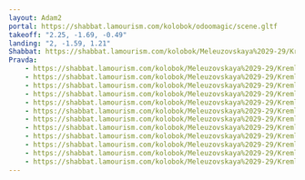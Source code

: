 ```yaml
---
layout: Adam2
portal: https://shabbat.lamourism.com/kolobok/odoomagic/scene.gltf
takeoff: "2.25, -1.69, -0.49"
landing: "2, -1.59, 1.21"
Shabbat: https://shabbat.lamourism.com/kolobok/Meleuzovskaya%2029-29/Kremlin/Ramallah.mp4
Pravda:
    - https://shabbat.lamourism.com/kolobok/Meleuzovskaya%2029-29/Kremlin/%D7%A6%D7%A0%D7%97%D7%A0%D7%99%D7%9D_%D7%91%D7%9B%D7%95%D7%AA%D7%9C_%D7%94%D7%9E%D7%A2%D7%A8%D7%91%D7%99.jpg
    - https://shabbat.lamourism.com/kolobok/Meleuzovskaya%2029-29/Kremlin/%D7%A6%D7%A0%D7%97%D7%A0%D7%99%D7%9D_%D7%91%D7%9B%D7%95%D7%AA%D7%9C_%D7%94%D7%9E%D7%A2%D7%A8%D7%91%D7%99.jpg
    - https://shabbat.lamourism.com/kolobok/Meleuzovskaya%2029-29/Kremlin/%D7%A6%D7%A0%D7%97%D7%A0%D7%99%D7%9D_%D7%91%D7%9B%D7%95%D7%AA%D7%9C_%D7%94%D7%9E%D7%A2%D7%A8%D7%91%D7%99.jpg
    - https://shabbat.lamourism.com/kolobok/Meleuzovskaya%2029-29/Kremlin/%D7%A6%D7%A0%D7%97%D7%A0%D7%99%D7%9D_%D7%91%D7%9B%D7%95%D7%AA%D7%9C_%D7%94%D7%9E%D7%A2%D7%A8%D7%91%D7%99.jpg
    - https://shabbat.lamourism.com/kolobok/Meleuzovskaya%2029-29/Kremlin/%D7%A6%D7%A0%D7%97%D7%A0%D7%99%D7%9D_%D7%91%D7%9B%D7%95%D7%AA%D7%9C_%D7%94%D7%9E%D7%A2%D7%A8%D7%91%D7%99.jpg
    - https://shabbat.lamourism.com/kolobok/Meleuzovskaya%2029-29/Kremlin/%D7%A6%D7%A0%D7%97%D7%A0%D7%99%D7%9D_%D7%91%D7%9B%D7%95%D7%AA%D7%9C_%D7%94%D7%9E%D7%A2%D7%A8%D7%91%D7%99.jpg
    - https://shabbat.lamourism.com/kolobok/Meleuzovskaya%2029-29/Kremlin/%D7%A6%D7%A0%D7%97%D7%A0%D7%99%D7%9D_%D7%91%D7%9B%D7%95%D7%AA%D7%9C_%D7%94%D7%9E%D7%A2%D7%A8%D7%91%D7%99.jpg
    - https://shabbat.lamourism.com/kolobok/Meleuzovskaya%2029-29/Kremlin/%D7%A6%D7%A0%D7%97%D7%A0%D7%99%D7%9D_%D7%91%D7%9B%D7%95%D7%AA%D7%9C_%D7%94%D7%9E%D7%A2%D7%A8%D7%91%D7%99.jpg
    - https://shabbat.lamourism.com/kolobok/Meleuzovskaya%2029-29/Kremlin/%D7%A6%D7%A0%D7%97%D7%A0%D7%99%D7%9D_%D7%91%D7%9B%D7%95%D7%AA%D7%9C_%D7%94%D7%9E%D7%A2%D7%A8%D7%91%D7%99.jpg
    - https://shabbat.lamourism.com/kolobok/Meleuzovskaya%2029-29/Kremlin/%D7%A6%D7%A0%D7%97%D7%A0%D7%99%D7%9D_%D7%91%D7%9B%D7%95%D7%AA%D7%9C_%D7%94%D7%9E%D7%A2%D7%A8%D7%91%D7%99.jpg
    - https://shabbat.lamourism.com/kolobok/Meleuzovskaya%2029-29/Kremlin/%D7%A6%D7%A0%D7%97%D7%A0%D7%99%D7%9D_%D7%91%D7%9B%D7%95%D7%AA%D7%9C_%D7%94%D7%9E%D7%A2%D7%A8%D7%91%D7%99.jpg
    - https://shabbat.lamourism.com/kolobok/Meleuzovskaya%2029-29/Kremlin/%D7%A6%D7%A0%D7%97%D7%A0%D7%99%D7%9D_%D7%91%D7%9B%D7%95%D7%AA%D7%9C_%D7%94%D7%9E%D7%A2%D7%A8%D7%91%D7%99.jpg
---
```


